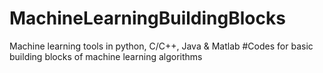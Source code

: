# MachineLearningBuildingBlocks
Machine learning tools in python, C/C++, Java &amp; Matlab
#Codes for basic building blocks of machine learning algorithms
